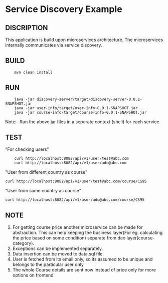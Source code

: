 # Service Discovery Example

## DISCRIPTION
This application is build upon microservices architecture.
The microservices internally communicates via service discovery.

## BUILD
```
    mvn clean install
```

## RUN
```
    java -jar discovery-server/target/discovery-server-0.0.1-SNAPSHOT.jar 
    java -jar user-info/target/user-info-0.0.1-SNAPSHOT.jar 
    java -jar course-info/target/course-info-0.0.1-SNAPSHOT.jar 
```

Note:- Run the above jar files in a separate context (shell) for each service

## TEST

"For checking users"
```
    curl http://localhost:8082/api/v1/user/test@abc.com
    curl http://localhost:8082/api/v1/user/ado@abc.com
```


"User from different country as course"
```    
curl http://localhost:8082/api/v1/user/test@abc.com/course/CS95
```

"User from same country as course"
```
curl http://localhost:8082/api/v1/user/ado@abc.com/course/CS95
```

## NOTE
1) For getting course price another microservice can be made for abstraction. 
    This can help keeping the business layer(For eg. calculating the price based on some condition) separate from dao layer(course-category).
2) Exceptions can be implemented separately.
3) Data insertion can be moved to data.sql file.
4) User is fetched from its email only, so its assumed to be unique and belongs to the particular user only
5) The whole Course details are sent now instead of price only for more options on frontend
